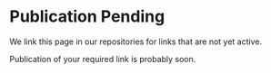# Publication Pending
We link this page in our repositories for links that are not yet active.

Publication of your required link is probably soon.
